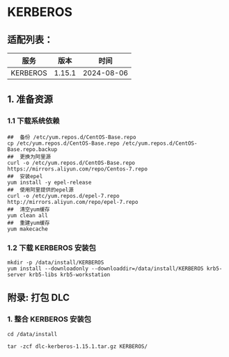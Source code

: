 # KERBEROS

## 适配列表：

| 服务     | 版本   | 时间       |
| -------- | ------ | ---------- |
| KERBEROS | 1.15.1 | 2024-08-06 |

## 1. 准备资源

### 1.1 下载系统依赖

~~~shell
##  备份 /etc/yum.repos.d/CentOS-Base.repo
cp /etc/yum.repos.d/CentOS-Base.repo /etc/yum.repos.d/CentOS-Base.repo.backup
##  更换为阿里源
curl -o /etc/yum.repos.d/CentOS-Base.repo https://mirrors.aliyun.com/repo/Centos-7.repo
##  安装epel
yum install -y epel-release
##  使用阿里提供的epel源
curl -o /etc/yum.repos.d/epel-7.repo  http://mirrors.aliyun.com/repo/epel-7.repo
##  清空yum缓存
yum clean all
##  重建yum缓存
yum makecache
~~~

### 1.2 下载 KERBEROS 安装包

~~~shell
mkdir -p /data/install/KERBEROS
yum install --downloadonly --downloaddir=/data/install/KERBEROS krb5-server krb5-libs krb5-workstation
~~~

## 附录: 打包 DLC

### 1. 整合 KERBEROS 安装包

~~~shell
cd /data/install

tar -zcf dlc-kerberos-1.15.1.tar.gz KERBEROS/
~~~
